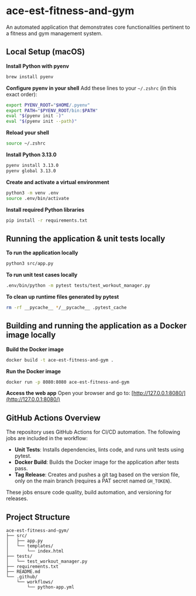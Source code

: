 # ace-est-fitness-and-gym
An automated application that demonstrates core functionalities pertinent to a fitness and gym management system.

## Local Setup (macOS)
**Install Python with pyenv**
```sh
brew install pyenv
```

**Configure pyenv in your shell**
Add these lines to your `~/.zshrc` (in this exact order):
```sh
export PYENV_ROOT="$HOME/.pyenv"
export PATH="$PYENV_ROOT/bin:$PATH"
eval "$(pyenv init -)"
eval "$(pyenv init --path)"
```

**Reload your shell**
```sh
source ~/.zshrc
```

**Install Python 3.13.0**
```sh
pyenv install 3.13.0
pyenv global 3.13.0
```

**Create and activate a virtual environment**
```sh
python3 -m venv .env
source .env/bin/activate
```

**Install required Python libraries**
```sh
pip install -r requirements.txt
```


## Running the application & unit tests locally
**To run the application locally**
```sh
python3 src/app.py
```

**To run unit test cases locally**
```sh
.env/bin/python -m pytest tests/test_workout_manager.py
```

**To clean up runtime files generated by pytest**
```sh
rm -rf __pycache__ */__pycache__ .pytest_cache
```


## Building and running the application as a Docker image locally

**Build the Docker image**
```sh
docker build -t ace-est-fitness-and-gym .
```

**Run the Docker image**
```sh
docker run -p 8080:8080 ace-est-fitness-and-gym
```

**Access the web app**
Open your browser and go to: [http://127.0.0.1:8080/](http://127.0.0.1:8080/)


## GitHub Actions Overview

The repository uses GitHub Actions for CI/CD automation. The following jobs are included in the workflow:

- **Unit Tests**: Installs dependencies, lints code, and runs unit tests using pytest.
- **Docker Build**: Builds the Docker image for the application after tests pass.
- **Tag Release**: Creates and pushes a git tag based on the version file, only on the main branch (requires a PAT secret named `GH_TOKEN`).

These jobs ensure code quality, build automation, and versioning for releases.


## Project Structure

```
ace-est-fitness-and-gym/
├── src/
│   ├── app.py
│   └── templates/
│       └── index.html
├── tests/
│   └── test_workout_manager.py
├── requirements.txt
├── README.md
└── .github/
    └── workflows/
        └── python-app.yml
```